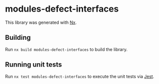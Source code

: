 # modules-defect-interfaces

This library was generated with [Nx](https://nx.dev).

## Building

Run `nx build modules-defect-interfaces` to build the library.

## Running unit tests

Run `nx test modules-defect-interfaces` to execute the unit tests via [Jest](https://jestjs.io).

